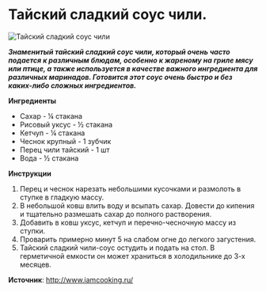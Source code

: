 # Тайский сладкий соус чили.

![Тайский сладкий соус чили](/images/Kulinar/Sous/thai-sweet-chili-sauce.jpg 'Тайский сладкий соус чили')

_**Знаменитый тайский сладкий соус чили, который очень часто подается к различным блюдам, особенно к жареному на гриле мясу или птице, а также используется в качестве важного ингредиента для различных маринадов.  Готовится этот соус очень быстро и без каких-либо сложных ингредиентов.**_

**Ингредиенты**

- Сахар - ¼ стакана
- Рисовый уксус - ½ стакана
- Кетчуп - ¼ стакана
- Чеснок крупный - 1 зубчик
- Перец чили тайский - 1 шт
- Вода  - ½ стакана

**Инструкции**

1. Перец и чеснок нарезать небольшими кусочками и размолоть в ступке в гладкую массу.
2. В небольшой ковш влить воду и всыпать сахар. Довести до кипения и тщательно размешать сахар до полного растворения.
3. Добавить в ковш уксус, кетчуп и перечно-чесночную массу из ступки.
4. Проварить примерно минут 5 на слабом огне до легкого загустения.
5. Тайский сладкий чили-соус остудить и подать на стол. В герметичной емкости он может храниться в холодильнике до 3-х месяцев.

**Источник**: http://www.iamcooking.ru/

